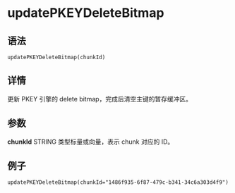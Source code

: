 # updatePKEYDeleteBitmap

## 语法

`updatePKEYDeleteBitmap(chunkId)`

## 详情

更新 PKEY 引擎的 delete bitmap，完成后清空主键的暂存缓冲区。

## 参数

**chunkId** STRING 类型标量或向量，表示 chunk 对应的 ID。

## 例子

```
updatePKEYDeleteBitmap(chunkId="1486f935-6f87-479c-b341-34c6a303d4f9")
```

